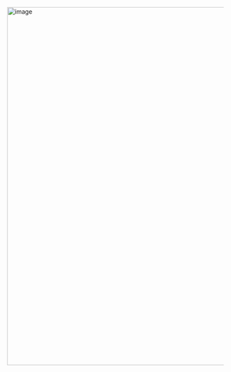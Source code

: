 <img width="1337" height="835" alt="image" src="https://github.com/user-attachments/assets/63d419cb-9b12-4eb5-a73d-5ab421b82f21" />
